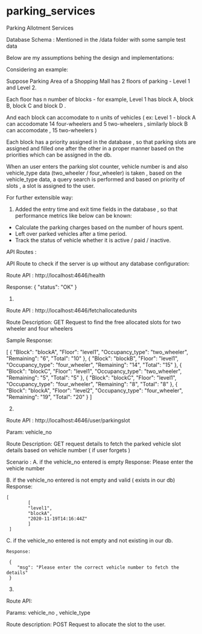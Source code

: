 # parking_services
Parking Allotment Services

Database Schema : Mentioned in the /data folder with some sample test data

Below are my assumptions behing the design and implementations:

Considering an example:

Suppose Parking Area of a Shopping Mall has 2 floors of parking - Level 1 and Level 2.

Each floor has n number of blocks - for example, Level 1 has block A, block B, block C and block D .

And each block can accomodate to n units of vehicles ( ex: Level 1 - block A can accodomate 14 four-wheelers and 5 two-wheelers , similarly block B can accomodate , 15 two-wheelers )

Each block has a priority assigned in the database , so that parking slots are assigned and filled one after the other in a proper manner based on the priorities which can be assigned in the db.

When an user enters the parking slot counter, vehicle number is  and also vehicle_type data (two_wheeler / four_wheeler) is taken  , based on the vehicle_type data, a query search is performed and based on priority of slots , a slot is assigned to the user.


For further extensible way:

1. Added the entry time and exit time fields in the database , so that performance metrics like below can be known:
  - Calculate the parking charges based on the number of hours spent.
  - Left over parked vehicles after a time period.
  - Track the status of vehicle whether it is active / paid / inactive.


API Routes : 


API Route to check if the server is up without any database configuration:

Route API : http://localhost:4646/health

Response: 
        {
        "status": "OK"
        }
        
1.

Route API : http://localhost:4646/fetchallocatedunits

Route Description:  GET Request to find the free allocated slots for two wheeler and four wheelers

Sample Response: 

[
        {
        "Block": "blockA",
        "Floor": "level1",
        "Occupancy_type": "two_wheeler",
        "Remaining": "6",
        "Total": "10"
        },
        {
        "Block": "blockB",
        "Floor": "level1",
        "Occupancy_type": "four_wheeler",
        "Remaining": "14",
        "Total": "15"
        },
        {
        "Block": "blockC",
        "Floor": "level1",
        "Occupancy_type": "two_wheeler",
        "Remaining": "5",
        "Total": "5"
        },
        {
        "Block": "blockC",
        "Floor": "level1",
        "Occupancy_type": "four_wheeler",
        "Remaining": "8",
        "Total": "8"
        },
        {
        "Block": "blockA",
        "Floor": "level2",
        "Occupancy_type": "four_wheeler",
        "Remaining": "19",
        "Total": "20"
        }
]


2. 

Route API : http://localhost:4646/user/parkingslot

Param: vehicle_no

Route Description:  GET request details to fetch the parked vehicle slot details based on vehicle number ( if user forgets )

Scenario :
 A. if the vehicle_no entered is empty
    Response: Please enter the vehicle number

 B. if the vehicle_no entered is not empty and valid ( exists in our db)
    Response: 

    [
            [
            "level1",
            "blockA",
            "2020-11-19T14:16:44Z"
            ]
     ]
 C. if the vehicle_no entered is not empty and not existing in our db.

    Response: 
     
     {
        "msg": "Please enter the correct vehicle number to fetch the details"
     }




3. 

Route API: 

Params: vehicle_no , vehicle_type

Route description: POST Request to allocate the slot to the user. 















